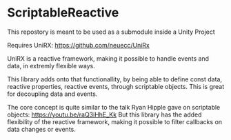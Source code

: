 # ScriptableReactive
This repostory is meant to be used as a submodule inside a Unity Project

Requires UniRX: https://github.com/neuecc/UniRx

UniRX is a reactive framework, making it possible to handle events and data, in extremly flexible ways.


This library adds onto that functionallity, by being able to define const data, reactive properties, reactive events, through scriptable objects. This is great for decoupling data and events.

The core concept is quite similar to the talk Ryan Hipple gave on scriptable objects: https://youtu.be/raQ3iHhE_Kk
But this library has the added flexibility of the reactive framework, making it possible to filter callbacks on data changes or events.
